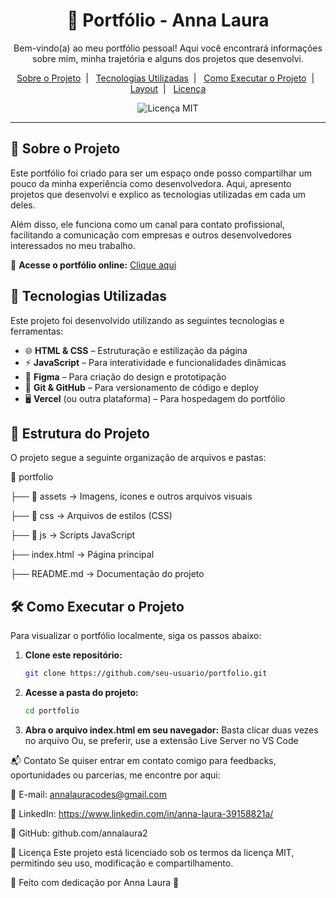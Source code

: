 <h1 align="center"> 🚀 Portfólio - Anna Laura </h1>

<p align="center">
  Bem-vindo(a) ao meu portfólio pessoal! Aqui você encontrará informações sobre mim, minha trajetória e alguns dos projetos que desenvolvi.  
</p>

<p align="center">
  <a href="#-sobre-o-projeto">Sobre o Projeto</a>&nbsp;&nbsp;|&nbsp;&nbsp;
  <a href="#-tecnologias-utilizadas">Tecnologias Utilizadas</a>&nbsp;&nbsp;|&nbsp;&nbsp;
  <a href="#-como-executar-o-projeto">Como Executar o Projeto</a>&nbsp;&nbsp;|&nbsp;&nbsp;
  <a href="#-layout">Layout</a>&nbsp;&nbsp;|&nbsp;&nbsp;
  <a href="#memo-licença">Licença</a>
</p>

<p align="center">
  <img alt="Licença MIT" src="https://img.shields.io/static/v1?label=license&message=MIT&color=49AA26&labelColor=000000">
</p>

---

## 🌟 Sobre o Projeto  

Este portfólio foi criado para ser um espaço onde posso compartilhar um pouco da minha experiência como desenvolvedora. Aqui, apresento projetos que desenvolvi e explico as tecnologias utilizadas em cada um deles.  

Além disso, ele funciona como um canal para contato profissional, facilitando a comunicação com empresas e outros desenvolvedores interessados no meu trabalho.  

🔗 **Acesse o portfólio online:** [Clique aqui]()  

## 🚀 Tecnologias Utilizadas  

Este projeto foi desenvolvido utilizando as seguintes tecnologias e ferramentas:  

- 🌐 **HTML & CSS** – Estruturação e estilização da página  
- ⚡ **JavaScript** – Para interatividade e funcionalidades dinâmicas  
- 🎨 **Figma** – Para criação do design e prototipação  
- 🔧 **Git & GitHub** – Para versionamento de código e deploy  
- 🖥️ **Vercel** (ou outra plataforma) – Para hospedagem do portfólio  

## 📂 Estrutura do Projeto  

O projeto segue a seguinte organização de arquivos e pastas:  

📁 portfolio

├── 📁 assets → Imagens, ícones e outros arquivos visuais

├── 📁 css → Arquivos de estilos (CSS)

├── 📁 js → Scripts JavaScript

├── index.html → Página principal

├── README.md → Documentação do projeto

## 🛠️ Como Executar o Projeto  

Para visualizar o portfólio localmente, siga os passos abaixo:  

1. **Clone este repositório:**  
   ```bash
   git clone https://github.com/seu-usuario/portfolio.git
2. **Acesse a pasta do projeto:**
   ```bash 
   cd portfolio
3. **Abra o arquivo index.html em seu navegador:**
Basta clicar duas vezes no arquivo
Ou, se preferir, use a extensão Live Server no VS Code


📬 Contato
Se quiser entrar em contato comigo para feedbacks, oportunidades ou parcerias, me encontre por aqui:

📧 E-mail: annalauracodes@gmail.com

💼 LinkedIn: https://www.linkedin.com/in/anna-laura-39158821a/

🐙 GitHub: github.com/annalaura2

📜 Licença
Este projeto está licenciado sob os termos da licença MIT, permitindo seu uso, modificação e compartilhamento.

🚀 Feito com dedicação por Anna Laura 💜

